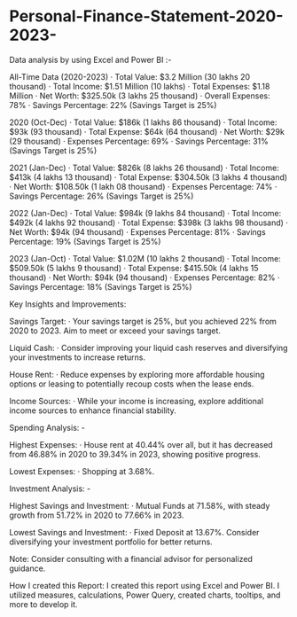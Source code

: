 # Personal-Finance-Statement-2020-2023-

Data analysis by using Excel and Power BI :-

All-Time Data (2020-2023)
·        Total Value: $3.2 Million (30 lakhs 20 thousand)
·        Total Income: $1.51 Million (10 lakhs)
·        Total Expenses: $1.18 Million
·        Net Worth: $325.50k (3 lakhs 25 thousand)
·        Overall Expenses: 78%
·        Savings Percentage: 22% (Savings Target is 25%)

2020 (Oct-Dec)
·        Total Value: $186k (1 lakhs 86 thousand)
·        Total Income: $93k (93 thousand)
·        Total Expense: $64k (64 thousand)
·        Net Worth: $29k (29 thousand)
·        Expenses Percentage: 69%
·        Savings Percentage: 31% (Savings Target is 25%)

2021 (Jan-Dec)
·        Total Value: $826k (8 lakhs 26 thousand)
·        Total Income: $413k (4 lakhs 13 thousand)
·        Total Expense: $304.50k (3 lakhs 4 thousand)
·        Net Worth: $108.50k (1 lakh 08 thousand)
·        Expenses Percentage: 74%
·        Savings Percentage: 26% (Savings Target is 25%)

2022 (Jan-Dec)
·        Total Value: $984k (9 lakhs 84 thousand)
·        Total Income: $492k (4 lakhs 92 thousand)
·        Total Expense: $398k (3 lakhs 98 thousand)
·        Net Worth: $94k (94 thousand)
·        Expenses Percentage: 81%
·        Savings Percentage: 19% (Savings Target is 25%)

2023 (Jan-Oct)
·        Total Value: $1.02M (10 lakhs 2 thousand)
·        Total Income: $509.50k (5 lakhs 9 thousand)
·        Total Expense: $415.50k (4 lakhs 15 thousand)
·        Net Worth: $94k (94 thousand)
·        Expenses Percentage: 82%
·        Savings Percentage: 18% (Savings Target is 25%)

Key Insights and Improvements:

Savings Target:
·        Your savings target is 25%, but you achieved 22% from 2020 to 2023. Aim to meet or exceed your savings target.

Liquid Cash:
·        Consider improving your liquid cash reserves and diversifying your investments to increase returns.

House Rent:
·        Reduce expenses by exploring more affordable housing options or leasing to potentially recoup costs when the lease ends.

Income Sources:
·        While your income is increasing, explore additional income sources to enhance financial stability.

Spending Analysis: -

Highest Expenses:
·        House rent at 40.44% over all, but it has decreased from 46.88% in 2020 to 39.34% in 2023, showing positive progress.

Lowest Expenses:
·        Shopping at 3.68%.

Investment Analysis: -

Highest Savings and Investment:
·        Mutual Funds at 71.58%, with steady growth from 51.72% in 2020 to 77.66% in 2023.

Lowest Savings and Investment:
·        Fixed Deposit at 13.67%. Consider diversifying your investment portfolio for better returns.

Note: Consider consulting with a financial advisor for personalized guidance.

How I created this Report:
I created this report using Excel and Power BI. I utilized measures, calculations, Power Query, created charts, tooltips, and more to develop it.
